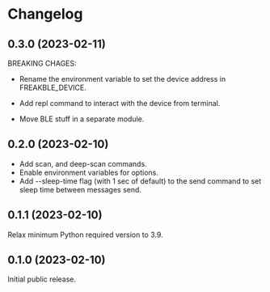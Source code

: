 # Changelog

## 0.3.0 (2023-02-11)

BREAKING CHAGES:
- Rename the environment variable to set the device address in FREAKBLE_DEVICE.

- Add repl command to interact with the device from terminal.
- Move BLE stuff in a separate module.

## 0.2.0 (2023-02-10)

- Add scan, and deep-scan commands.
- Enable environment variables for options.
- Add --sleep-time flag (with 1 sec of default) to the send command to set
  sleep time between messages send.

## 0.1.1 (2023-02-10)

Relax minimum Python required version to 3.9.

## 0.1.0 (2023-02-10)

Initial public release.
